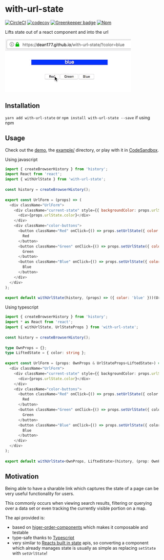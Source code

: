 # with-url-state

[![CircleCI](https://circleci.com/gh/Dean177/with-url-state.svg?style=svg)](https://circleci.com/gh/Dean177/with-url-state)
[![codecov](https://codecov.io/gh/Dean177/with-url-state/branch/master/graph/badge.svg)](https://codecov.io/gh/Dean177/with-url-state)
[![Greenkeeper badge](https://badges.greenkeeper.io/Dean177/with-url-state.svg)](https://greenkeeper.io/)
[![Npm](https://badge.fury.io/js/with-url-state.svg)](https://www.npmjs.com/package/with-url-state)

Lifts state out of a react component and into the url

![color-example](./example/color-example.gif)

## Installation

`yarn add with-url-state` or `npm install with-url-state --save` if using npm

## Usage

Check out the [demo](https://dean177.github.io/with-url-state/), the [example/](https://github.com/Dean177/with-url-state/tree/master/example) directory, or play with it in [CodeSandbox](https://codesandbox.io/s/wwlz40ry65).

Using javascript

```javascript
import { createBrowserHistory } from 'history';
import React from 'react';
import { withUrlState } from 'with-url-state';

const history = createBrowserHistory();

export const UrlForm = (props) => (
  <div className="UrlForm">
    <div className="current-state" style={{ backgroundColor: props.urlState.color}}>
      <div>{props.urlState.color}</div>
    </div>
    <div className="color-buttons">
      <button className="Red" onClick={() => props.setUrlState({ color: 'red' })}>
        Red
      </button>
      <button className="Green" onClick={() => props.setUrlState({ color: 'green' })}>
        Green
      </button>
      <button className="Blue" onClick={() => props.setUrlState({ color: 'blue' })}>
        Blue
      </button>
    </div>
  </div>
);

export default withUrlState(history, (props) => ({ color: 'blue' }))(UrlForm);
```

Using typescript

```typescript
import { createBrowserHistory } from 'history';
import * as React from 'react';
import { withUrlState, UrlStateProps } from 'with-url-state';

const history = createBrowserHistory();

type OwnProps = {};
type LiftedState = { color: string };

export const UrlForm = (props: OwnProps & UrlStateProps<LiftedState>) => (
  <div className="UrlForm">
    <div className="current-state" style={{ backgroundColor: props.urlState.color}}>
      <div>{props.urlState.color}</div>
    </div>
    <div className="color-buttons">
      <button className="Red" onClick={() => props.setUrlState({ color: 'red' })}>
        Red
      </button>
      <button className="Green" onClick={() => props.setUrlState({ color: 'green' })}>
        Green
      </button>
      <button className="Blue" onClick={() => props.setUrlState({ color: 'blue' })}>
        Blue
      </button>
    </div>
  </div>
);

export default withUrlState<OwnProps, LiftedState>(history, (prop: OwnProps) => ({ color: 'blue' }))(UrlForm);

```

## Motivation

Being able to have a sharable link which captures the state of a page can be very useful functionality for users.

This commonly occurs when viewing search results, filtering or querying over a data set or even tracking the currently visible portion on a map.

The api provided is:
- based on [higer-order-components](https://reactjs.org/docs/higher-order-components.html) which makes it composable and testable
- type-safe thanks to [Typescript](https://www.typescriptlang.org/)   
- very similar to [Reacts built in state](https://reactjs.org/docs/state-and-lifecycle.html) apis, so converting a component which already manages state is usually as simple as replacing `setState` with `setUrlState`!
